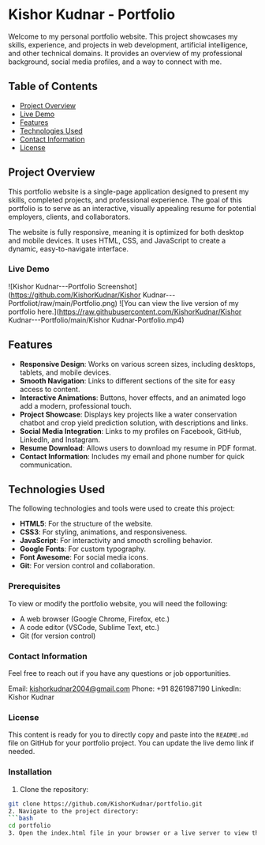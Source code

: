 # Kishor Kudnar - Portfolio

Welcome to my personal portfolio website. This project showcases my skills, experience, and projects in web development, artificial intelligence, and other technical domains. It provides an overview of my professional background, social media profiles, and a way to connect with me.

## Table of Contents
- [Project Overview](#project-overview)
- [Live Demo](#live-demo)
- [Features](#features)
- [Technologies Used](#technologies-used)
- [Contact Information](#contact-information)
- [License](#license)

## Project Overview
This portfolio website is a single-page application designed to present my skills, completed projects, and professional experience. The goal of this portfolio is to serve as an interactive, visually appealing resume for potential employers, clients, and collaborators.

The website is fully responsive, meaning it is optimized for both desktop and mobile devices. It uses HTML, CSS, and JavaScript to create a dynamic, easy-to-navigate interface.

### Live Demo
![Kishor Kudnar---Portfolio Screenshot](https://github.com/KishorKudnar/Kishor Kudnar---Portfoliot/raw/main/Portfolio.png)
![You can view the live version of my portfolio here.](https://raw.githubusercontent.com/KishorKudnar/Kishor Kudnar---Portfolio/main/Kishor Kudnar-Portfolio.mp4)

## Features
- **Responsive Design**: Works on various screen sizes, including desktops, tablets, and mobile devices.
- **Smooth Navigation**: Links to different sections of the site for easy access to content.
- **Interactive Animations**: Buttons, hover effects, and an animated logo add a modern, professional touch.
- **Project Showcase**: Displays key projects like a water conservation chatbot and crop yield prediction solution, with descriptions and links.
- **Social Media Integration**: Links to my profiles on Facebook, GitHub, LinkedIn, and Instagram.
- **Resume Download**: Allows users to download my resume in PDF format.
- **Contact Information**: Includes my email and phone number for quick communication.

## Technologies Used
The following technologies and tools were used to create this project:
- **HTML5**: For the structure of the website.
- **CSS3**: For styling, animations, and responsiveness.
- **JavaScript**: For interactivity and smooth scrolling behavior.
- **Google Fonts**: For custom typography.
- **Font Awesome**: For social media icons.
- **Git**: For version control and collaboration.
  

### Prerequisites
To view or modify the portfolio website, you will need the following:
- A web browser (Google Chrome, Firefox, etc.)
- A code editor (VSCode, Sublime Text, etc.)
- Git (for version control)

### Contact Information
Feel free to reach out if you have any questions or job opportunities.

Email: kishorkudnar2004@gmail.com
Phone: +91 8261987190
LinkedIn: Kishor Kudnar

### License

This content is ready for you to directly copy and paste into the `README.md` file on GitHub for your portfolio project. You can update the live demo link if needed.

 ### Installation
 1. Clone the repository:
   ```bash
   git clone https://github.com/KishorKudnar/portfolio.git
 2. Navigate to the project directory: 
  ```bash
  cd portfolio
 3. Open the index.html file in your browser or a live server to view the portfolio.


